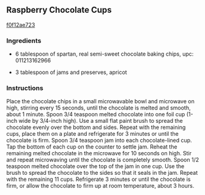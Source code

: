 ## Raspberry Chocolate Cups

[f0f12ae723](http://www.food.com/recipe/raspberry-chocolate-cups-55145)

### Ingredients

 - 6 tablespoon of spartan, real semi-sweet chocolate baking chips, upc: 011213162966

 - 3 tablespoon of jams and preserves, apricot

### Instructions

Place the chocolate chips in a small microwavable bowl and microwave on high, stirring every 15 seconds, until the chocolate is melted and smooth, about 1 minute. Spoon 3/4 teaspoon melted chocolate into one foil cup (1-inch wide by 3/4-inch high). Use a small flat paint brush to spread the chocolate evenly over the bottom and sides. Repeat with the remaining cups, place them on a plate and refrigerate for 3 minutes or until the chocolate is firm. Spoon 3/4 teaspoon jam into each chocolate-lined cup. Tap the bottom of each cup on the counter to settle jam. Reheat the remaining melted chocolate in the microwave for 10 seconds on high. Stir and repeat microwaving until the chocolate is completely smooth. Spoon 1/2 teaspoon melted chocolate over the top of the jam in one cup. Use the brush to spread the chocolate to the sides so that it seals in the jam. Repeat with the remaining 11 cups. Refrigerate 3 minutes or until the chocolate is firm, or allow the chocolate to firm up at room temperature, about 3 hours.